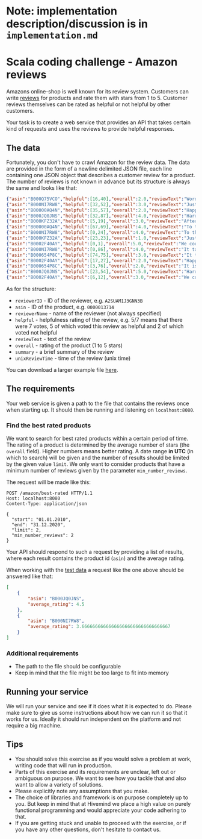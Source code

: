 # Note: implementation description/discussion is in `implementation.md`

# Scala coding challenge - Amazon reviews

Amazons online-shop is well known for its review system. Customers can write [reviews](https://www.amazon.com/Legend-Zelda-Links-Awakening-game-boy/dp/B00002ST3U?th=1#customerReviews) for products and rate them with stars from 1 to 5. Customer reviews themselves can be rated as helpful or not helpful by other customers.

Your task is to create a web service that provides an API that takes certain kind of requests and uses the reviews to provide helpful responses.

## The data

Fortunately, you don't have to crawl Amazon for the review data. The data are provided in the form of a newline delimited JSON file, each line containing one JSON object that describes a customer review for a product. The number of reviews is not known in advance but its structure is always the same and looks like that:

```json
{"asin":"B000Q75VCO","helpful":[16,40],"overall":2.0,"reviewText":"Words are in my not-so-humble opinion, the most inexhaustible form of magic we have, capable both of inflicting injury and remedying it.","reviewerID":"B07844AAA04E4","reviewerName":"Gaylord Bashirian","summary":"Ut deserunt adipisci aut.","unixReviewTime":1475261866}
{"asin":"B000NI7RW8","helpful":[32,52],"overall":3.0,"reviewText":"Just because you have the emotional range of a teaspoon doesn’t mean we all have.","reviewerID":"4E82CF3A24D34","reviewerName":"Emilee Heidenreich","summary":"Debitis at facere minus animi quos sed.","unixReviewTime":1455120950}
{"asin":"B00000AQ4N","helpful":[35,57],"overall":2.0,"reviewText":"Happiness can be found even in the darkest of times if only one remembers to turn on the light.","reviewerID":"7D04AF18AA084","reviewerName":"Shon Balistreri","summary":"Repellat laborum ab necessitatibus id ut minus repellendus.","unixReviewTime":1571581258}
{"asin":"B000JQ0JNS","helpful":[32,87],"overall":4.0,"reviewText":"Harry, suffering like this proves you are still a man! This pain is part of being human...the fact that you can feel pain like this is your greatest strength.","reviewerID":"53110BA721544","reviewerName":"Lisa Batz","summary":"Dolorem beatae est ea quidem.","unixReviewTime":1466668179}
{"asin":"B000KFZ32A","helpful":[5,19],"overall":3.0,"reviewText":"After all this time? Always.","reviewerID":"539457305BE84","reviewerName":"Voncile Heathcote","summary":"Distinctio reiciendis quo amet qui molestiae non.","unixReviewTime":1404997356}
{"asin":"B00000AQ4N","helpful":[67,69],"overall":4.0,"reviewText":"To the well-organized mind, death is but the next great adventure.","reviewerID":"C7812FD6D0464","reviewerName":"Cinderella Wunsch","summary":"Qui aspernatur facere.","unixReviewTime":1270258819}
{"asin":"B000NI7RW8","helpful":[0,24],"overall":4.0,"reviewText":"To the well-organized mind, death is but the next great adventure.","reviewerID":"761045EEC00D4","reviewerName":"Luisa Kling","summary":"Et non earum.","unixReviewTime":1447118407}
{"asin":"B000KFZ32A","helpful":[23,23],"overall":1.0,"reviewText":"Just because you have the emotional range of a teaspoon doesn’t mean we all have.","reviewerID":"E7A5F7E40C8D4","reviewerName":"Micah Robel","summary":"Animi ut minus et consequatur placeat voluptas.","unixReviewTime":1347189467}
{"asin":"B0002F40AY","helpful":[0,1],"overall":5.0,"reviewText":"We could all have been killed - or worse, expelled.","reviewerID":"FC7F1F6A10354","reviewerName":"Lynelle Robel","summary":"Excepturi quo explicabo et.","unixReviewTime":1348778489}
{"asin":"B000NI7RW8","helpful":[0,86],"overall":4.0,"reviewText":"It takes a great deal of bravery to stand up to our enemies, but just as much to stand up to our friends.","reviewerID":"1533FADBABEA4","reviewerName":"Wilburn Mohr","summary":"Sapiente aspernatur ut.","unixReviewTime":1339051628}
{"asin":"B000654P8C","helpful":[74,75],"overall":3.0,"reviewText":"It takes a great deal of bravery to stand up to our enemies, but just as much to stand up to our friends.","reviewerID":"392704CA61D64","reviewerName":"Homer Walter","summary":"Non quisquam tempora rerum veritatis saepe eos.","unixReviewTime":1305588946}
{"asin":"B0002F40AY","helpful":[17,27],"overall":2.0,"reviewText":"Happiness can be found even in the darkest of times if only one remembers to turn on the light.","reviewerID":"A23670C1E18E4","reviewerName":"Donte Deckow","summary":"Vel necessitatibus cum animi.","unixReviewTime":1342596834}
{"asin":"B000654P8C","helpful":[3,76],"overall":2.0,"reviewText":"It is our choices, Harry, that show what we truly are, far more than our abilities.","reviewerID":"A35CECDD3AEB4","reviewerName":"Douglass Jacobs","summary":"Possimus quae labore.","unixReviewTime":1522847344}
{"asin":"B000JQ0JNS","helpful":[23,54],"overall":5.0,"reviewText":"Harry, suffering like this proves you are still a man! This pain is part of being human...the fact that you can feel pain like this is your greatest strength.","reviewerID":"7A2294BB37D54","reviewerName":"Adeline Langosh","summary":"Hic est in occaecati nihil in dolores.","unixReviewTime":1476369800}
{"asin":"B0002F40AY","helpful":[6,12],"overall":3.0,"reviewText":"We could all have been killed - or worse, expelled.","reviewerID":"CAFC0D7AE9464","reviewerName":"Domenic Cremin","summary":"Qui asperiores ut maxime qui nihil neque.","unixReviewTime":1543546718}
```

As for the structure:

- `reviewerID` - ID of the reviewer, e.g. `A2SUAM1J3GNN3B`
- `asin` - ID of the product, e.g. `0000013714`
- `reviewerName` - name of the reviewer (not always specified)
- `helpful` - helpfulness rating of the review, e.g. 5/7 means that there were 7 votes, 5 of which voted this review as helpful and 2 of which voted not helpful  
- `reviewText` - text of the review
- `overall` - rating of the product (1 to 5 stars)
- `summary` - a brief summary of the review
- `unixReviewTime` - time of the review (unix time)

You can download a larger example file [here](https://hivemind-share.s3-eu-west-1.amazonaws.com/codingchallenge/resources/amazon-reviews.json.gz).

## The requirements

Your web service is given a path to the file that contains the reviews once when starting up.
It should then be running and listening on `localhost:8080`.

### Find the best rated products

We want to search for best rated products within a certain period of time. The rating of a product is determined by the average number of stars (the `overall` field). Higher numbers means better rating. A date range **in UTC** (in which to search) will be given and the number of results should be limited by the given value `limit`. We only want to consider products that have a minimum number of reviews given by the parameter `min_number_reviews`.

The request will be made like this:

```http
POST /amazon/best-rated HTTP/1.1
Host: localhost:8080
Content-Type: application/json

{
  "start": "01.01.2010",
  "end": "31.12.2020",
  "limit": 2,
  "min_number_reviews": 2
}
```

Your API should respond to such a request by providing a list of results, where each result contains the product id (`asin`) and the average rating.

When working with the [test data](/resources/video_game_reviews_example.json) a request like the one above should be answered like that:

```json
[
    {
        "asin": "B000JQ0JNS",
        "average_rating": 4.5
    },
    {
        "asin": "B000NI7RW8",
        "average_rating": 3.666666666666666666666666666666667
    }
]
```

### Additional requirements

- The path to the file should be configurable
- Keep in mind that the file might be too large to fit into memory

## Running your service

We will run your service and see if it does what it is expected to do.
Please make sure to give us some instructions about how we can run it so that it works for us.
Ideally it should run independent on the platform and not require a big machine.

## Tips

- You should solve this exercise as if you would solve a problem at work, writing code that will run in production.
- Parts of this exercise and its requirements are unclear, left out or ambiguous on purpose. We want to see how you tackle that and also want to allow a variety of solutions.
- Please explicitly note any assumptions that you make.
- The choice of libraries and framework is on purpose completely up to you. But keep in mind that at Hivemind we place a high value on purely functional programming and would appreciate your code adhering to that.  
- If you are getting stuck and unable to proceed with the exercise, or if you have any other questions, don't hesitate to contact us.
